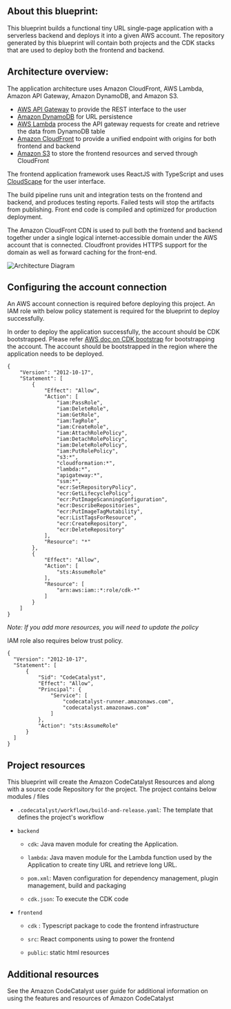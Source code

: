 ## About this blueprint:

This blueprint builds a functional tiny URL single-page application with a serverless backend and deploys it into a given AWS account. The repository
generated by this blueprint will contain both projects and the CDK stacks that are used to deploy both the frontend and backend.

## Architecture overview:

The application architecture uses Amazon CloudFront, AWS Lambda, Amazon API Gateway, Amazon DynamoDB, and Amazon S3.

- [AWS API Gateway](https://aws.amazon.com/api-gateway) to provide the REST interface to the user
- [Amazon DynamoDB](https://aws.amazon.com/dynamodb) for URL persistence
- [AWS Lambda](https://aws.amazon.com/lambda) process the API gateway requests for create and retrieve the data from DynamoDB table
- [Amazon CloudFront](https://aws.amazon.com/cloudfront/) to provide a unified endpoint with origins for both frontend and backend
- [Amazon S3](https://aws.amazon.com/s3/) to store the frontend resources and served through CloudFront

The frontend application framework uses ReactJS with TypeScript and uses [CloudScape](https://cloudscape.design/) for the user interface.

The build pipeline runs unit and integration tests on the frontend and backend, and produces testing reports. Failed tests will stop the artifacts
from publishing. Front end code is compiled and optimized for production deployment.

The Amazon CloudFront CDN is used to pull both the frontend and backend together under a single logical internet-accessible domain under the AWS
account that is connected. Cloudfront provides HTTPS support for the domain as well as forward caching for the front-end.

![Architecture Diagram](d2h15d5br6fxcw.cloudfront.net/aws-serverless-tinyurl-architecture.png)

## Configuring the account connection

An AWS account connection is required before deploying this project. An IAM role with below policy statement is required for the blueprint to deploy
successfully.

In order to deploy the application successfully, the account should be CDK bootstrapped. Please refer
[AWS doc on CDK bootstrap](https://docs.aws.amazon.com/cdk/v2/guide/bootstrapping.html) for bootstrapping the account. The account should be
bootstrapped in the region where the application needs to be deployed.

```
{
    "Version": "2012-10-17",
    "Statement": [
        {
            "Effect": "Allow",
            "Action": [
                "iam:PassRole",
                "iam:DeleteRole",
                "iam:GetRole",
                "iam:TagRole",
                "iam:CreateRole",
                "iam:AttachRolePolicy",
                "iam:DetachRolePolicy",
                "iam:DeleteRolePolicy",
                "iam:PutRolePolicy",
                "s3:*",
                "cloudformation:*",
                "lambda:*",
                "apigateway:*",
                "ssm:*",
                "ecr:SetRepositoryPolicy",
                "ecr:GetLifecyclePolicy",
                "ecr:PutImageScanningConfiguration",
                "ecr:DescribeRepositories",
                "ecr:PutImageTagMutability",
                "ecr:ListTagsForResource",
                "ecr:CreateRepository",
                "ecr:DeleteRepository"
            ],
            "Resource": "*"
        },
        {
            "Effect": "Allow",
            "Action": [
                "sts:AssumeRole"
            ],
            "Resource": [
                "arn:aws:iam::*:role/cdk-*"
            ]
        }
    ]
}
```

_Note: If you add more resources, you will need to update the policy_

IAM role also requires below trust policy.

```
{
  "Version": "2012-10-17",
  "Statement": [
      {
          "Sid": "CodeCatalyst",
          "Effect": "Allow",
          "Principal": {
              "Service": [
                  "codecatalyst-runner.amazonaws.com",
                  "codecatalyst.amazonaws.com"
              ]
          },
          "Action": "sts:AssumeRole"
      }
  ]
}

```

## Project resources

This blueprint will create the Amazon CodeCatalyst Resources and along with a source code Repository for the project. The project contains below
modules / files

- `.codecatalyst/workflows/build-and-release.yaml`: The template that defines the project's workflow

- `backend`

  - `cdk`: Java maven module for creating the Application.

  - `lambda`: Java maven module for the Lambda function used by the Application to create tiny URL and retrieve long URL.

  - `pom.xml`: Maven configuration for dependency management, plugin management, build and packaging

  - `cdk.json`: To execute the CDK code

- `frontend`

  - `cdk` : Typescript package to code the frontend infrastructure

  - `src`: React components using to power the frontend

  - `public`: static html resources

## Additional resources

See the Amazon CodeCatalyst user guide for additional information on using the features and resources of Amazon CodeCatalyst
